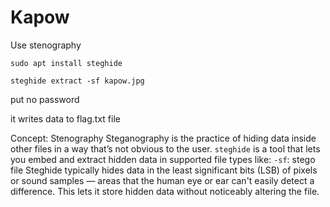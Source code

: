 # Kapow

Use stenography
```
sudo apt install steghide
```

```
steghide extract -sf kapow.jpg
```

put no password

it writes data to flag.txt file


Concept: Stenography
Steganography is the practice of hiding data inside other files in a way that’s not obvious to the user.
```steghide``` is a tool that lets you embed and extract hidden data in supported file types like:
```-sf```: stego file
Steghide typically hides data in the least significant bits (LSB) of pixels or sound samples — areas that the human eye or ear can't easily detect a difference.
This lets it store hidden data without noticeably altering the file.
